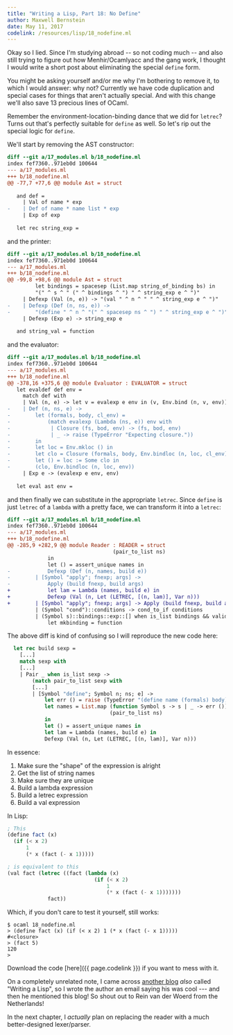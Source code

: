 ```yaml
---
title: "Writing a Lisp, Part 18: No Define"
author: Maxwell Bernstein
date: May 11, 2017
codelink: /resources/lisp/18_nodefine.ml
---
```


Okay so I lied. Since I'm studying abroad -- so not coding much -- and also
still trying to figure out how Menhir/Ocamlyacc and the gang work, I thought I
would write a short post about eliminating the special `define` form.

You might be asking yourself and/or me why I'm bothering to remove it, to which
I would answer: why not? Currently we have code duplication and special cases
for things that aren't actually special. And with this change we'll also save
13 precious lines of OCaml.

Remember the environment-location-binding dance that we did for `letrec`? Turns
out that's perfectly suitable for `define` as well. So let's rip out the
special logic for `define`.

We'll start by removing the AST constructor:

```diff 
diff --git a/17_modules.ml b/18_nodefine.ml
index fef7360..971eb0d 100644
--- a/17_modules.ml
+++ b/18_nodefine.ml
@@ -77,7 +77,6 @@ module Ast = struct
 
   and def =
     | Val of name * exp
-    | Def of name * name list * exp
     | Exp of exp
 
   let rec string_exp =
```

and the printer:

```diff
diff --git a/17_modules.ml b/18_nodefine.ml
index fef7360..971eb0d 100644
--- a/17_modules.ml
+++ b/18_nodefine.ml
@@ -99,8 +98,6 @@ module Ast = struct
         let bindings = spacesep (List.map string_of_binding bs) in
         "(" ^ s ^ " (" ^ bindings ^ ") " ^ string_exp e ^ ")"
     | Defexp (Val (n, e)) -> "(val " ^ n ^ " " ^ string_exp e ^ ")"
-    | Defexp (Def (n, ns, e)) ->
-        "(define " ^ n ^ "(" ^ spacesep ns ^ ") " ^ string_exp e ^ ")"
     | Defexp (Exp e) -> string_exp e
 
   and string_val = function
```

and the evaluator:

```diff
diff --git a/17_modules.ml b/18_nodefine.ml
index fef7360..971eb0d 100644
--- a/17_modules.ml
+++ b/18_nodefine.ml
@@ -378,16 +375,6 @@ module Evaluator : EVALUATOR = struct
   let evaldef def env =
     match def with
     | Val (n, e) -> let v = evalexp e env in (v, Env.bind (n, v, env))
-    | Def (n, ns, e) ->
-        let (formals, body, cl_env) =
-            (match evalexp (Lambda (ns, e)) env with
-             | Closure (fs, bod, env) -> (fs, bod, env)
-             | _ -> raise (TypeError "Expecting closure."))
-        in
-        let loc = Env.mkloc () in
-        let clo = Closure (formals, body, Env.bindloc (n, loc, cl_env)) in
-        let () = loc := Some clo in
-        (clo, Env.bindloc (n, loc, env))
     | Exp e -> (evalexp e env, env)
 
   let eval ast env =

```

and then finally we can substitute in the appropriate `letrec`. Since `define`
is just `letrec` of a `lambda` with a pretty face, we can transform it into a
`letrec`:

```diff
diff --git a/17_modules.ml b/18_nodefine.ml
index fef7360..971eb0d 100644
--- a/17_modules.ml
+++ b/18_nodefine.ml
@@ -285,9 +282,9 @@ module Reader : READER = struct
                                  (pair_to_list ns)
             in
             let () = assert_unique names in
-            Defexp (Def (n, names, build e))
-        | [Symbol "apply"; fnexp; args] ->
-            Apply (build fnexp, build args)
+            let lam = Lambda (names, build e) in
+            Defexp (Val (n, Let (LETREC, [(n, lam)], Var n)))
+        | [Symbol "apply"; fnexp; args] -> Apply (build fnexp, build args)
         | (Symbol "cond")::conditions -> cond_to_if conditions
         | (Symbol s)::bindings::exp::[] when is_list bindings && valid_let s ->
             let mkbinding = function
```

The above diff is kind of confusing so I will reproduce the new code here:

```ocaml
  let rec build sexp =
    [...]
    match sexp with
    [...]
    | Pair _ when is_list sexp ->
        (match pair_to_list sexp with
        [...]
        | [Symbol "define"; Symbol n; ns; e] ->
            let err () = raise (TypeError "(define name (formals) body)") in
            let names = List.map (function Symbol s -> s | _ -> err ())
                                 (pair_to_list ns)
            in
            let () = assert_unique names in
            let lam = Lambda (names, build e) in
            Defexp (Val (n, Let (LETREC, [(n, lam)], Var n)))
```

In essence:

1. Make sure the "shape" of the expression is alright
2. Get the list of string names
3. Make sure they are unique
4. Build a lambda expression
5. Build a letrec expression
6. Build a val expression

In Lisp:

```scheme
; This
(define fact (x)
  (if (< x 2)
      1
      (* x (fact (- x 1)))))

; is equivalent to this
(val fact (letrec ((fact (lambda (x)
                            (if (< x 2)
                                1
                                (* x (fact (- x 1)))))))
             fact))
```

Which, if you don't care to test it yourself, still works:

```
$ ocaml 18_nodefine.ml
> (define fact (x) (if (< x 2) 1 (* x (fact (- x 1)))))
#<closure>
> (fact 5)
120
> 
```

Download the code [here]({{ page.codelink }}) if you want to mess with it.

On a completely unrelated note, I came across [another blog][rein-lisp] *also*
called "Writing a Lisp", so I wrote the author an email saying his was cool ---
and then he mentioned this blog! So shout out to Rein van der Woerd from the
Netherlands!

In the next chapter, I *actually* plan on replacing the reader with a much
better-designed lexer/parser.

[rein-lisp]: http://www.reinvanderwoerd.nl/blog/2017/04/21/writing-a-lisp-debugger/
